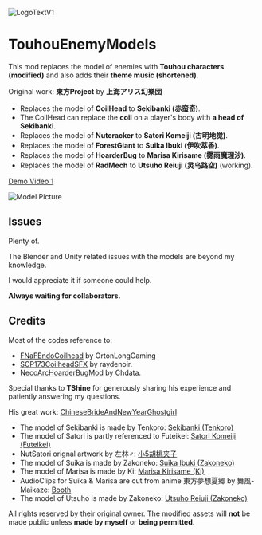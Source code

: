 ![LogoTextV1](https://github.com/BoredBean/TouhouCompany/assets/18239170/0450fd31-932d-4533-b27d-a26d5cb4a1f8)
# TouhouEnemyModels
This mod replaces the model of enemies with **Touhou characters (modified)** and also adds their **theme music (shortened)**. 

Original work: **東方Project** by **上海アリス幻樂団**

* Replaces the model of **CoilHead** to **Sekibanki (赤蛮奇)**.
* The CoilHead can replace the **coil** on a player's body with **a head of Sekibanki**.
* Replaces the model of **Nutcracker** to **Satori Komeiji (古明地觉)**.
* Replaces the model of **ForestGiant** to **Suika Ibuki (伊吹萃香)**.
* Replaces the model of **HoarderBug** to **Marisa Kirisame (雾雨魔理沙)**.
* Replaces the model of **RadMech** to **Utsuho Reiuji (灵乌路空)** (working).


[Demo Video 1](https://www.bilibili.com/video/BV1PM4m1Q7EF)

![Model Picture](https://github.com/BoredBean/TouhouEnemyModels/assets/18239170/32d32bb0-fa96-43e7-965b-118fc0ea9292)


## Issues

Plenty of.

The Blender and Unity related issues with the models are beyond my knowledge.

I would appreciate it if someone could help.

**Always waiting for collaborators.**


## Credits

Most of the codes reference to:

* [FNaFEndoCoilhead](https://thunderstore.io/c/lethal-company/p/OrtonLongGaming/FNaFEndoCoilhead/) by OrtonLongGaming
* [SCP173CoilheadSFX](https://thunderstore.io/c/lethal-company/p/raydenoir/SCP173CoilheadSFX/) by raydenoir.
* [NecoArcHoarderBugMod](https://thunderstore.io/c/lethal-company/p/Chdata/NecoArcHoarderBugMod/) by Chdata.


Special thanks to **TShine** for generously sharing his experience and patiently answering my questions. 

His great work: [ChineseBrideAndNewYearGhostgirl](https://thunderstore.io/c/lethal-company/p/TShine/ChineseBrideAndNewYearGhostgirl/)


* The model of Sekibanki is made by Tenkoro: [Sekibanki (Tenkoro)](https://mikumikudance.fandom.com/wiki/Sekibanki_(Tenkoro))
* The model of Satori is partly referenced to Futeikei: [Satori Komeiji (Futeikei)](https://mikumikudance.fandom.com/wiki/Satori_Komeiji_(Futeikei))
* NutSatori orignal artwork by 左林♂: [小5胡桃夹子](https://t.bilibili.com/880219101680631824)
* The model of Suika is made by Zakoneko: [Suika Ibuki (Zakoneko)](https://mikumikudance.fandom.com/wiki/Suika_Ibuki_(Zakoneko))
* The model of Marisa is made by Ki: [Marisa Kirisame (Ki)](https://mikumikudance.fandom.com/wiki/Marisa_Kirisame_(Ki))
* AudioClips for Suika & Marisa are cut from anime 東方夢想夏郷 by 舞風-Maikaze: [Booth](https://maikazeshop.booth.pm)
* The model of Utsuho is made by Zakoneko: [Utsuho Reiuji (Zakoneko)](https://mikumikudance.fandom.com/wiki/Utsuho_Reiuji_(Zakoneko))


All rights reserved by their original owner. The modified assets will **not** be made public unless **made by myself** or **being permitted**.

